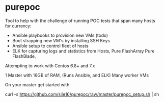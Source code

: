 # purepoc

Tool to help with the challenge of running POC tests that span many hosts for currency:

 - Ansible playbooks to provision new VMs (todo)
 - Boot strapping new VM's by installing SSH Keys
 - Ansible setup to control fleet of hosts
 - ELK for capturing logs and statistics from Hosts, Pure FlashArray
    Pure FlashBlade, 
 
 
 Attempting to work with Centos 6.8+ and 7.x
 
 1 Master with 16GB of RAM, (Runs Ansible, and ELK)
 Many worker VMs
 
 On your master get started with:
 
 curl -s https://github.com/sile16/purepoc/raw/master/purepoc_setup.sh | sh
 
 
 

